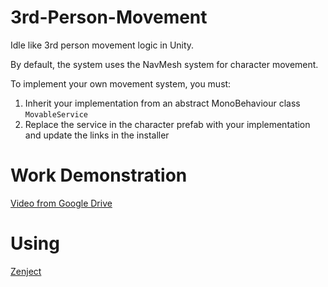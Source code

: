 # 3rd-Person-Movement
Idle like 3rd person movement logic in Unity.

By default, the system uses the NavMesh system for character movement.

To implement your own movement system, you must:
1) Inherit your implementation from an abstract MonoBehaviour class `MovableService`
2) Replace the service in the character prefab with your implementation and update the links in the installer

# Work Demonstration 

[Video from Google Drive](https://drive.google.com/file/d/1kW6fIF6H8MjqhS1IbJDnvjkTXOR8DDrO/view?usp=sharing)

# Using

[Zenject](https://github.com/modesttree/Zenject)
